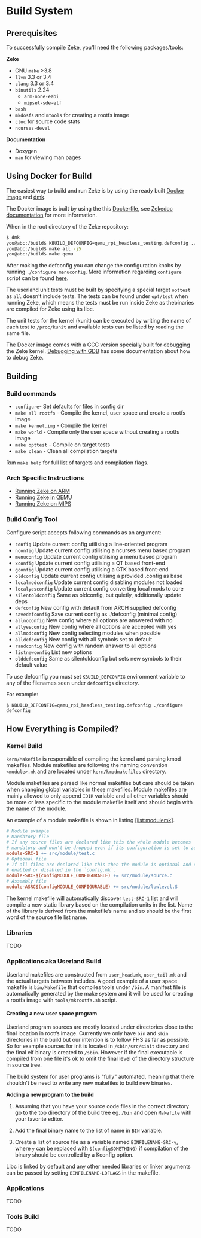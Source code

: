 Build System
============

Prerequisites
-------------

To successfully compile Zeke, you'll need the following packages/tools:

**Zeke**

- GNU `make` >3.8
- `llvm` 3.3 or 3.4
- `clang` 3.3 or 3.4
- `binutils` 2.24
    - `arm-none-eabi`
    - `mipsel-sde-elf`
- `bash`
- `mkdosfs` and `mtools` for creating a rootfs image
- `cloc` for source code stats
- `ncurses-devel`

**Documentation**

- Doxygen
- `man` for viewing man pages

Using Docker for Build
----------------------

The easiest way to build and run Zeke is by using the ready built
[Docker image](https://hub.docker.com/r/olliv/zekedock/) and
[dmk](https://github.com/Zeke-OS/dmk).

The Docker image is built by using the this [Dockerfile](/docker/Dockerfile),
see [Zekedoc documentation](/docker/README.md) for more information.

When in the root directory of the Zeke repository:

```bash
$ dmk
you@abc:/build$ KBUILD_DEFCONFIG=qemu_rpi_headless_testing.defconfig ./configure defconfig
you@abc:/build$ make all -j5
you@abc:/build$ make qemu
```

After making the defconfig you can change the configuration knobs by running
`./configure menuconfig`. More information regarding `configure` script can be
found [here](https://github.com/Zeke-OS/zeke/wiki/configure-script).

The userland unit tests must be built by specifying a special target `opttest`
as `all` doesn't include tests. The tests can be found under `opt/test` when
running Zeke, which means the tests must be run inside Zeke as thebinaries are
compiled for Zeke using its libc.

The unit tests for the kernel (kunit) can be executed by writing the name of
each test to `/proc/kunit` and available tests can be listed by reading the
same file.

The Docker image comes with a GCC version specially built for debugging the
Zeke kernel. [Debugging with GDB](/doc/gdb.md) has some documentation about
how to debug Zeke.


Building
--------

### Build commands

+ `configure`- Set defaults for files in config dir
+ `make all rootfs` - Compile the kernel, user space and create a rootfs image
+ `make kernel.img` - Compile the kernel
+ `make world` - Compile only the user space without creating a rootfs image
+ `make opttest` - Compile on target tests
+ `make clean` - Clean all compilation targets

Run `make help` for full list of targets and compilation flags.


### Arch Specific Instructions

- [Running Zeke on ARM](/doc/arm.md)
- [Running Zeke in QEMU](/doc/qemu.md)
- [Running Zeke on MIPS](/doc/mips.md)


### Build Config Tool

Configure script accepts following commands as an argument:

- `config`          Update current config utilising a line-oriented program
- `nconfig`         Update current config utilising a ncurses menu based program
- `menuconfig`      Update current config utilising a menu based program
- `xconfig`         Update current config utilising a QT based front-end
- `gconfig`         Update current config utilising a GTK based front-end
- `oldconfig`       Update current config utilising a provided .config as base
- `localmodconfig`  Update current config disabling modules not loaded
- `localyesconfig`  Update current config converting local mods to core
- `silentoldconfig` Same as oldconfig, but quietly, additionally update deps
- `defconfig`       New config with default from ARCH supplied defconfig
- `savedefconfig`   Save current config as ./defconfig (minimal config)
- `allnoconfig`     New config where all options are answered with no
- `allyesconfig`    New config where all options are accepted with yes
- `allmodconfig`    New config selecting modules when possible
- `alldefconfig`    New config with all symbols set to default
- `randconfig`      New config with random answer to all options
- `listnewconfig`   List new options
- `olddefconfig`    Same as silentoldconfig but sets new symbols to their default value

To use defconfig you must set `KBUILD_DEFCONFIG` environment variable to any of the
filenames seen under `defconfigs` directory.

For example:

```
$ KBUILD_DEFCONFIG=qemu_rpi_headless_testing.defconfig ./configure defconfig
```


How Everything is Compiled?
---------------------------

### Kernel Build

`kern/Makefile` is responsible of compiling the kernel and parsing kmod
makefiles. Module makefiles are following the naming convention
`<module>.mk` and are located under `kern/kmodmakefiles` directory.

Module makefiles are parsed like normal makefiles but care should be
taken when changing global variables in these makefiles. Module
makefiles are mainly allowed to only append `IDIR` variable and all
other variables should be more or less specific to the module makefile
itself and should begin with the name of the module.

An example of a module makefile is shown in listing
[\[list:modulemk\]](#list:modulemk).

```makefile
# Module example
# Mandatory file
# If any source files are declared like this the whole module becomes
# mandatory and won't be dropped even if its configuration is set to zero.
module-SRC-1 += src/module/test.c
# Optional file
# If all files are declared like this then the module is optional and can be
# enabled or disabled in the `config.mk`.
module-SRC-$(configMODULE_CONFIGURABLE) += src/module/source.c
# Assembly file
module-ASRC$(configMODULE_CONFIGURABLE) += src/module/lowlevel.S
```

The kernel makefile will automatically discover `test-SRC-1` list and
will compile a new static library based on the compilation units in the
list. Name of the library is derived from the makefile’s name and so
should be the first word of the source file list name.

### Libraries

TODO

### Applications aka Userland Build

Userland makefiles are constructed from `user_head.mk`, `user_tail.mk`
and the actual targets between includes. A good example of a user space
makefile is `bin/Makefile` that compiles tools under `/bin`. A manifest
file is automatically generated by the make system and it will be used
for creating a rootfs image with `tools/mkrootfs.sh` script.

#### Creating a new user space program

Userland program sources are mostly located under directories close to
the final location in rootfs image. Currently we only have `bin` and
`sbin` directories in the build but our intention is to follow FHS as
far as possible. So for example sources for init is located in
`/sbin/src/sinit` directory and the final elf binary is created to
`/sbin`. However if the final executable is compiled from one file
it's ok to omit the final level of the directory structure in source tree.

The build system for user programs is "fully" automated, meaning that
there shouldn't be need to write any new makefiles to build new binaries.

**Adding a new program to the build**

1. Assuming that you have your source code files in the correct directory
   go to the top directory of the build tree eg. `/bin` and open `Makefile`
   with your favorite editor.

2. Add the final binary name to the list of name in `BIN` variable.

3. Create a list of source file as a variable named `BINFILENAME-SRC-y`,
   where `y` can be replaced with `$(configSOMETHING)` if compilation of
   the binary should be controlled by a Kconfig option.

Libc is linked by default and any other needed libraries or linker arguments
can be passed by setting `BINFILENAME-LDFLAGS` in the makefile.

### Applications

TODO

### Tools Build

TODO
